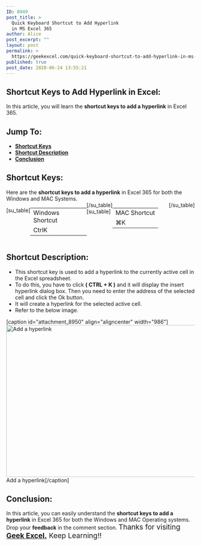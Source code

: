 ```yaml
---
ID: 8949
post_title: >
  Quick Keyboard Shortcut to Add Hyperlink
  in MS Excel 365
author: Alice
post_excerpt: ""
layout: post
permalink: >
  https://geekexcel.com/quick-keyboard-shortcut-to-add-hyperlink-in-ms-excel-365/
published: true
post_date: 2020-06-24 13:55:21
---
```

<h2>Shortcut Keys to Add Hyperlink in Excel:</h2>
In this article, you will learn the <strong>shortcut keys to add a hyperlink</strong> in Excel 365.
<h2>Jump To:</h2>
<ul>
 	<li><strong><a href="#1">Shortcut Keys</a></strong></li>
 	<li><strong><a href="#2">Shortcut Description</a></strong></li>
 	<li><strong><a href="#3">Conclusion</a></strong></li>
</ul>
<h2 id="1">Shortcut Keys:</h2>
Here are the <strong>shortcut keys to add a hyperlink</strong> in Excel 365 for both the Windows and MAC Systems.
<div style="display: flex;">

[su_table]
<table>
<tbody>
<tr>
<td>Windows Shortcut</td>
</tr>
<tr>
<td style="display: flex;"><span class="key-flex"><span class="win-key" style="width: 120px;"><span class="custom-span-key">Ctrl</span></span></span><span class="key-flex"><span class="win-key"><span class="custom-span-key">K</span></span></span></td>
</tr>
</tbody>
</table>
[/su_table]
[su_table]
<table style="float: right;">
<tbody>
<tr>
<td>MAC Shortcut</td>
</tr>
<tr>
<td style="display: flex;"><span class="key-flex"><span class="mac-key"><span class="custom-span-key">⌘</span></span></span><span class="key-flex"><span class="mac-key"><span class="custom-span-key">K</span></span></span></td>
</tr>
</tbody>
</table>
[/su_table]

</div>
<h2 id="2">Shortcut Description:</h2>
<ul>
 	<li>This shortcut key is used to add a hyperlink to the currently active cell in the Excel spreadsheet.</li>
 	<li>To do this, you have to click <strong>( CTRL + K )</strong> and it will display the insert hyperlink dialog box. Then you need to enter the address of the selected cell and click the Ok button.</li>
 	<li>It will create a hyperlink for the selected active cell.</li>
 	<li>Refer to the below image.</li>
</ul>
[caption id="attachment_8950" align="aligncenter" width="986"]<img class="size-full wp-image-8950" src="https://geekexcel.com/wp-content/uploads/2020/06/ezgif.com-optimize-32-1.gif" alt="Add a hyperlink" width="986" height="405" /> Add a hyperlink[/caption]
<h2 id="3">Conclusion:</h2>
In this article, you can easily understand the <strong>shortcut keys to add a hyperlink</strong> in Excel 365 for both the Windows and MAC Operating systems. Drop your <strong>feedback</strong> in the comment section. <span style="font-size: 19px;">Thanks for visiting <strong><a href="https://geekexcel.com/">Geek Excel.</a></strong> Keep Learning!!</span>